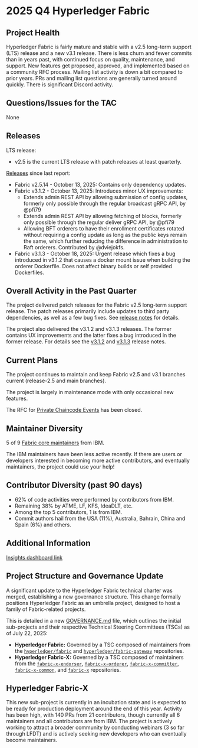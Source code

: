 [//]: # (SPDX-License-Identifier: CC-BY-4.0)

# 2025 Q4 Hyperledger Fabric

## Project Health

Hyperledger Fabric is fairly mature and stable with a v2.5 long-term support (LTS) release and a new v3.1 release.
There is less churn and fewer commits than in years past, with continued focus on quality, maintenance, and support.
New features get proposed, approved, and implemented based on a community RFC process.
Mailing list activity is down a bit compared to prior years.
PRs and mailing list questions are generally turned around quickly.
There is significant Discord activity.

## Questions/Issues for the TAC

None

## Releases

LTS release:
- v2.5 is the current LTS release with patch releases at least quarterly.

[Releases](https://github.com/hyperledger/fabric/releases) since last report:

- Fabric v2.5.14 - October 13, 2025: Contains only dependency updates.
- Fabric v3.1.2 - October 13, 2025: Introduces minor UX improvements:
  - Extends admin REST API by allowing submission of config updates, formerly only possible through the regular broadcast gRPC API, by @pfi79
  - Extends admin REST API by allowing fetching of blocks, formerly only possible through the regular deliver gRPC API, by @pfi79
  - Allowing BFT orderers to have their enrollment certificates rotated without requiring a config update as long as the public keys remain the same, which further reducing the difference in administration to Raft orderers. Contributed by @dviejokfs.
- Fabric v3.1.3 - October 18, 2025: Urgent release which fixes a bug introduced in v3.1.2 that causes a docker mount issue when building the orderer Dockerfile. Does not affect binary builds or self provided Dockerfiles.

## Overall Activity in the Past Quarter

The project delivered patch releases for the Fabric v2.5 long-term support release. The patch releases primarily include updates to third party dependencies, as well as a few bug fixes. See [release notes](https://github.com/hyperledger/fabric/releases) for details.

The project also delivered the v3.1.2 and v3.1.3 releases. The former contains UX improvements and the latter fixes a bug introduced in the former release. 
For details see the [v3.1.2](https://github.com/hyperledger/fabric/releases/tag/v3.1.2) and [v3.1.3](https://github.com/hyperledger/fabric/releases/tag/v3.1.3) release notes.

## Current Plans

The project continues to maintain and keep Fabric v2.5 and v3.1 branches current (release-2.5 and main branches).

The project is largely in maintenance mode with only occasional new features. 

The RFC for [Private Chaincode Events](https://github.com/hyperledger/fabric-rfcs/pull/62) has been closed. 

## Maintainer Diversity

5 of 9 [Fabric core maintainers](https://github.com/hyperledger/fabric/blob/main/MAINTAINERS.md) from IBM.

The IBM maintainers have been less active recently. If there are users or developers interested in becoming more active contributors, and eventually maintainers, the project could use your help!

## Contributor Diversity (past 90 days)

- 62% of code activities were performed by contributors from IBM.
- Remaining 38% by ATME, LF, KFS, IdeaDLT, etc.
- Among the top 5 contributors, 1 is from IBM.
- Commit authors hail from the USA (11%), Australia, Bahrain, China and Spain (6%) and others.


## Additional Information

[Insights dashboard link](https://insights.linuxfoundation.org/project/fabric/contributors?timeRange=past90days&start=2025-07-20&end=2025-10-18)


## Project Structure and Governance Update

A significant update to the Hyperledger Fabric technical charter was merged, establishing a new governance structure. This change formally positions Hyperledger Fabric as an umbrella project, designed to host a family of Fabric-related projects.

This is detailed in a new [GOVERNANCE.md](https://github.com/hyperledger/fabric/blob/main/GOVERNANCE.md) file, which outlines the initial sub-projects and their respective Technical Steering Committees (TSCs) as of July 22, 2025:

* **Hyperledger Fabric:** Governed by a TSC composed of maintainers from the [`hyperledger/fabric`](https://github.com/hyperledger/fabric/blob/main/MAINTAINERS.md) and [`hyperledger/fabric-gateway`](https://github.com/hyperledger/fabric-gateway/blob/main/MAINTAINERS.md) repositories.
* **Hyperledger Fabric-X:** Governed by a TSC composed of maintainers from the [`fabric-x-endorser`](https://github.com/hyperledger/fabric-x-endorser), [`fabric-x-orderer`](https://github.com/hyperledger/fabric-x-orderer), [`fabric-x-committer`](https://github.com/hyperledger/fabric-x-committer), [`fabric-x-common`](https://github.com/hyperledger/fabric-x-common), and [`fabric-x`](https://github.com/hyperledger/fabric-x) repositories.

## Hyperledger Fabric-X

This new sub-project is currently in an incubation state and is expected to be ready for production deployment around the end of this year. Activity has been high, with 140 PRs from 21 contributors, though currently all 6 maintainers and all contributors are from IBM. The project is actively working to attract a broader community by conducting webinars (3 so far through LFDT) and is actively seeking new developers who can eventually become maintainers. 